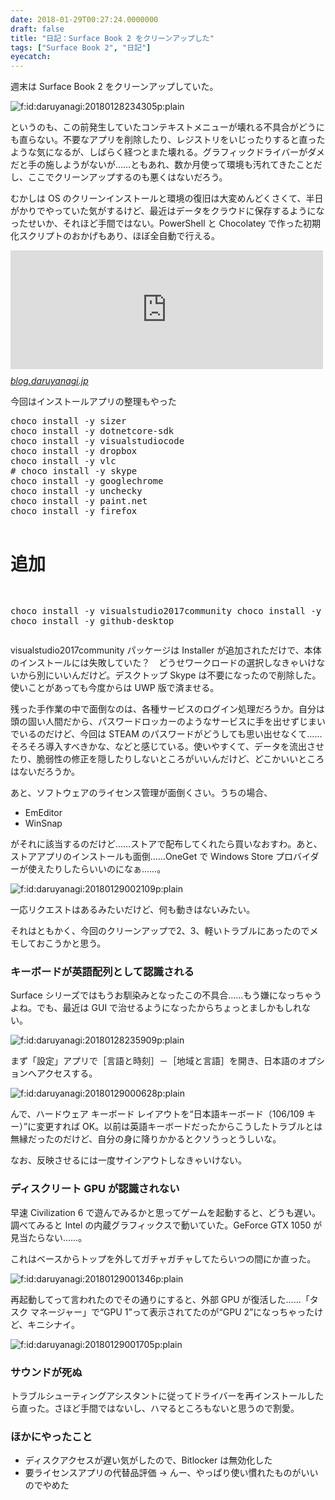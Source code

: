 ```yaml
---
date: 2018-01-29T00:27:24.0000000
draft: false
title: "日記：Surface Book 2 をクリーンアップした"
tags: ["Surface Book 2", "日記"]
eyecatch: 
---
```

<p>週末は Surface Book 2 をクリーンアップしていた。</p><p><span itemscope itemtype="http://schema.org/Photograph"><img src="20180128234305.png" alt="f:id:daruyanagi:20180128234305p:plain" title="f:id:daruyanagi:20180128234305p:plain" class="hatena-fotolife" itemprop="image"></span></p><p>というのも、この前発生していたコンテキストメニューが壊れる不具合がどうにも直らない。不要なアプリを削除したり、レジストリをいじったりすると直ったような気になるが、しばらく経つとまた壊れる。グラフィックドライバーがダメだと手の施しようがないが……ともあれ、数か月使って環境も汚れてきたことだし、ここでクリーンアップするのも悪くはないだろう。</p><p>むかしは OS のクリーンインストールと環境の復旧は大変めんどくさくて、半日がかりでやっていた気がするけど、最近はデータをクラウドに保存するようになったせいか、それほど手間ではない。PowerShell と Chocolatey で作った初期化スクリプトのおかげもあり、ほぼ全自動で行える。</p><p><iframe src="https://hatenablog-parts.com/embed?url=http%3A%2F%2Fblog.daruyanagi.jp%2Fentry%2F2017%2F05%2F17%2F073339" title="PowerShell：環境構築を（なるべく）自動化する - だるろぐ" class="embed-card embed-blogcard" scrolling="no" frameborder="0" style="display: block; width: 100%; height: 190px; max-width: 500px; margin: 10px 0px;"></iframe><cite class="hatena-citation"><a href="http://blog.daruyanagi.jp/entry/2017/05/17/073339">blog.daruyanagi.jp</a></cite></p><p>今回はインストールアプリの整理もやった</p>
<pre class="code" data-lang="" data-unlink>choco install -y sizer
choco install -y dotnetcore-sdk
choco install -y visualstudiocode
choco install -y dropbox
choco install -y vlc
# choco install -y skype
choco install -y googlechrome
choco install -y unchecky
choco install -y paint.net
choco install -y firefox

# 追加
choco install -y visualstudio2017community
choco install -y steam
choco install -y github-desktop  </pre><p>visualstudio2017community パッケージは Installer が追加されただけで、本体のインストールには失敗していた？　どうせワークロードの選択しなきゃいけないから別にいいんだけど。デスクトップ Skype は不要になったので削除した。使いことがあっても今度からは UWP 版で済ませる。</p><p>残った手作業の中で面倒なのは、各種サービスのログイン処理だろうか。自分は頭の固い人間だから、パスワードロッカーのようなサービスに手を出せずじまいでいるのだけど、今回は STEAM のパスワードがどうしても思い出せなくて……そろそろ導入すべきかな、などと感じている。使いやすくて、データを流出させたり、脆弱性の修正を隠したりしないところがいいんだけど、どこかいいところはないだろうか。</p><p>あと、ソフトウェアのライセンス管理が面倒くさい。うちの場合、</p>

<ul>
<li>EmEditor</li>
<li>WinSnap</li>
</ul><p>がそれに該当するのだけど……ストアで配布してくれたら買いなおすわ。あと、ストアアプリのインストールも面倒……OneGet で Windows Store プロバイダーが使えたりしたらいいのになぁ……。</p><p><span itemscope itemtype="http://schema.org/Photograph"><img src="20180129002109.png" alt="f:id:daruyanagi:20180129002109p:plain" title="f:id:daruyanagi:20180129002109p:plain" class="hatena-fotolife" itemprop="image"></span></p><p>一応リクエストはあるみたいだけど、何も動きはないみたい。</p><p>それはともかく、今回のクリーンアップで2、3、軽いトラブルにあったのでメモしておこうかと思う。</p>

<div class="section">
<h3>キーボードが英語配列として認識される</h3>
<p>Surface シリーズではもうお馴染みとなったこの不具合……もう嫌になっちゃうよね。でも、最近は GUI で治せるようになったからちょっとましかもしれない。</p><p><span itemscope itemtype="http://schema.org/Photograph"><img src="20180128235909.png" alt="f:id:daruyanagi:20180128235909p:plain" title="f:id:daruyanagi:20180128235909p:plain" class="hatena-fotolife" itemprop="image"></span></p><p>まず「設定」アプリで［言語と時刻］－［地域と言語］を開き、日本語のオプションへアクセスする。</p><p><span itemscope itemtype="http://schema.org/Photograph"><img src="20180129000628.png" alt="f:id:daruyanagi:20180129000628p:plain" title="f:id:daruyanagi:20180129000628p:plain" class="hatena-fotolife" itemprop="image"></span></p><p>んで、ハードウェア キーボード レイアウトを“日本語キーボード（106/109 キー）”に変更すれば OK。以前は英語キーボードだったからこうしたトラブルとは無縁だったのだけど、自分の身に降りかかるとクソうっとうしいな。</p><p>なお、反映させるには一度サインアウトしなきゃいけない。</p>

</div>
<div class="section">
<h3>ディスクリート GPU が認識されない</h3>
<p>早速 Civilization 6 で遊んでみるかと思ってゲームを起動すると、どうも遅い。調べてみると Intel の内蔵グラフィックスで動いていた。GeForce GTX 1050 が見当たらない……。</p><p>これはベースからトップを外してガチャガチャしてたらいつの間にか直った。</p><p><span itemscope itemtype="http://schema.org/Photograph"><img src="20180129001346.png" alt="f:id:daruyanagi:20180129001346p:plain" title="f:id:daruyanagi:20180129001346p:plain" class="hatena-fotolife" itemprop="image"></span></p><p>再起動してって言われたのでその通りにすると、外部 GPU が復活した……「タスク マネージャー」で“GPU 1”って表示されてたのが“GPU 2”になっちゃったけど、キニシナイ。</p><p><span itemscope itemtype="http://schema.org/Photograph"><img src="20180129001705.png" alt="f:id:daruyanagi:20180129001705p:plain" title="f:id:daruyanagi:20180129001705p:plain" class="hatena-fotolife" itemprop="image"></span><br />
</p>

</div>
<div class="section">
<h3>サウンドが死ぬ</h3>
<p>トラブルシューティングアシスタントに従ってドライバーを再インストールしたら直った。さほど手間ではないし、ハマるところもないと思うので割愛。</p>

</div>
<div class="section">
<h3>ほかにやったこと</h3>

<ul>
<li>ディスクアクセスが遅い気がしたので、Bitlocker は無効化した</li>
<li>要ライセンスアプリの代替品評価 → んー、やっぱり使い慣れたものがいいのでやめた</li>
</ul>
</div>